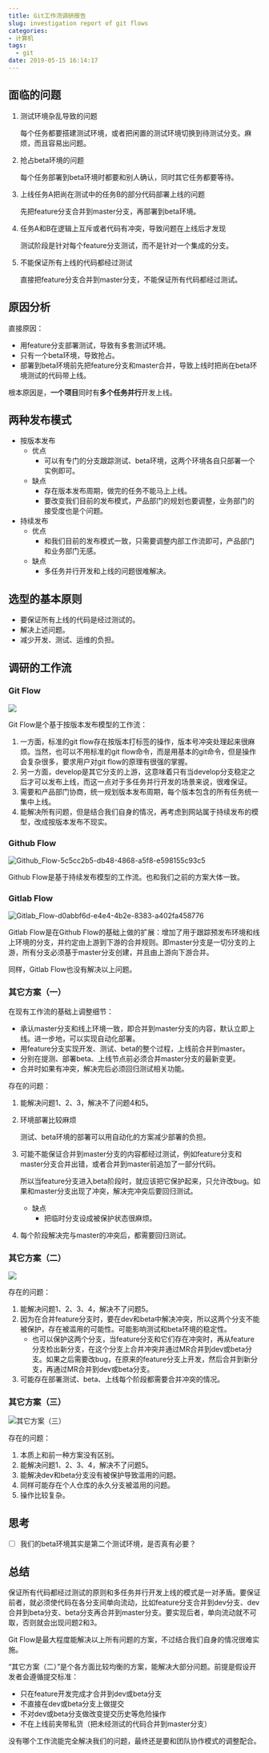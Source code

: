 ```yaml
---
title: Git工作流调研报告
slug: investigation report of git flows
categories:
- 计算机
tags:
  - git
date: 2019-05-15 16:14:17
---
```



## 面临的问题

1. 测试环境杂乱导致的问题

   每个任务都要搭建测试环境，或者把闲置的测试环境切换到待测试分支。麻烦，而且容易出问题。

2. 抢占beta环境的问题

   每个任务部署到beta环境时都要和别人确认，同时其它任务都要等待。

3. 上线任务A把尚在测试中的任务B的部分代码部署上线的问题

   先把feature分支合并到master分支，再部署到beta环境。

4. 任务A和B在逻辑上互斥或者代码有冲突，导致问题在上线后才发现

   测试阶段是针对每个feature分支测试，而不是针对一个集成的分支。

5. 不能保证所有上线的代码都经过测试

   直接把feature分支合并到master分支，不能保证所有代码都经过测试。

<!--more-->

## 原因分析

直接原因：

- 用feature分支部署测试，导致有多套测试环境。
- 只有一个beta环境，导致抢占。
- 部署到beta环境前先把feature分支和master合并，导致上线时把尚在beta环境测试的代码带上线。

根本原因是，**一个项目**同时有**多个任务并行**开发上线。

## 两种发布模式

- 按版本发布 
  - 优点 
    - 可以有专门的分支跟踪测试、beta环境，这两个环境各自只部署一个实例即可。
  - 缺点 
    - 存在版本发布周期，做完的任务不能马上上线。
    - 要改变我们目前的发布模式，产品部门的规划也要调整，业务部门的接受度也是个问题。
- 持续发布 
  - 优点 
    - 和我们目前的发布模式一致，只需要调整内部工作流即可，产品部门和业务部门无感。
  - 缺点 
    - 多任务并行开发和上线的问题很难解决。

## 选型的基本原则

- 要保证所有上线的代码是经过测试的。
- 解决上述问题。
- 减少开发、测试、运维的负担。

## 调研的工作流

### Git Flow

![](https://wx2.sinaimg.cn/large/006tNc79gy1g3221nqkh0j31470u0qa0.jpg)

Git Flow是个基于按版本发布模型的工作流：

1. 一方面，标准的git flow存在按版本打标签的操作，版本号冲突处理起来很麻烦。当然，也可以不用标准的git flow命令，而是用基本的git命令，但是操作会复杂很多，要求用户对git flow的原理有很强的掌握。
2. 另一方面，develop是其它分支的上游，这意味着只有当develop分支稳定之后才可以发布上线，而这一点对于多任务并行开发的场景来说，很难保证。
3. 需要和产品部门协商，统一规划版本发布周期，每个版本包含的所有任务统一集中上线。
4. 能解决所有问题，但是结合我们自身的情况，再考虑到网站属于持续发布的模型，改成按版本发布不现实。

### Github Flow

![Github_Flow-5c5cc2b5-db48-4868-a5f8-e598155c93c5](https://wx3.sinaimg.cn/large/006tNc79gy1g32227lrnsj320b0ou0ux.jpg)

Github Flow是基于持续发布模型的工作流。也和我们之前的方案大体一致。

### Gitlab Flow

![Gitlab_Flow-d0abbf6d-e4e4-4b2e-8383-a402fa458776](https://wx3.sinaimg.cn/large/006tNc79gy1g3222i6ac2j328q0u0gps.jpg)

Gitlab Flow是在Github Flow的基础上做的扩展：增加了用于跟踪预发布环境和线上环境的分支，并约定由上游到下游的合并规则。即master分支是一切分支的上游，所有分支必须基于master分支创建，并且由上游向下游合并。

同样，Gitlab Flow也没有解决以上问题。

### 其它方案（一）

在现有工作流的基础上调整细节：

- 承认master分支和线上环境一致，即合并到master分支的内容，默认立即上线。进一步地，可以实现自动化部署。
- 用feature分支实现开发、测试、beta的整个过程，上线前合并到master。
- 分别在提测、部署beta、上线节点前必须合并master分支的最新变更。
- 合并时如果有冲突，解决完后必须回归测试相关功能。

存在的问题：

1. 能解决问题1、2、3，解决不了问题4和5。

2. 环境部署比较麻烦

   测试、beta环境的部署可以用自动化的方案减少部署的负担。

3. 可能不能保证合并到master分支的内容都经过测试，例如feature分支和master分支合并出错，或者合并到master前追加了一部分代码。

   所以当feature分支进入beta阶段时，就应该把它保护起来，只允许改bug。如果和master分支出现了冲突，解决完冲突后要回归测试。

   - 缺点 
     - 把临时分支设成被保护状态很麻烦。

4. 每个阶段解决完与master的冲突后，都需要回归测试。

### 其它方案（二）

![](https://wx3.sinaimg.cn/large/006tNc79gy1g3220wzigvj31pz0u0wiq.jpg)

存在的问题：

1. 能解决问题1、2、3、4，解决不了问题5。
2. 因为在合并feature分支时，要在dev和beta中解决冲突，所以这两个分支不能被保护，存在被滥用的可能性。可能影响测试和beta环境的稳定性。 
   - 也可以保护这两个分支，当feature分支和它们存在冲突时，再从feature分支检出新分支，在这个分支上合并冲突并通过MR合并到dev或beta分支。如果之后需要改bug，在原来的feature分支上开发，然后合并到新分支，再通过MR合并到dev或beta分支。
3. 可能存在部署测试、beta、上线每个阶段都需要合并冲突的情况。

### 其它方案（三）

![其它方案（三）](https://wx2.sinaimg.cn/large/006tNc79gy1g32231qxa0j31sx0u0gtw.jpg)

存在的问题：

1. 本质上和前一种方案没有区别。
2. 能解决问题1、2、3、4，解决不了问题5。
3. 能解决dev和beta分支没有被保护导致滥用的问题。
4. 同样可能存在个人仓库的永久分支被滥用的问题。
5. 操作比较复杂。

## 思考

- [ ]  我们的beta环境其实是第二个测试环境，是否真有必要？

## 总结

保证所有代码都经过测试的原则和多任务并行开发上线的模式是一对矛盾。要保证前者，就必须使代码在各分支间单向流动，比如feature分支合并到dev分支、dev合并到beta分支、beta分支再合并到master分支。要实现后者，单向流动就不可取，否则就会出现问题2和3。

Git Flow是最大程度能解决以上所有问题的方案，不过结合我们自身的情况很难实施。

“其它方案（二）”是个各方面比较均衡的方案，能解决大部分问题。前提是假设开发者会遵循提交标准：

- 只在feature开发完成才合并到dev或beta分支
- 不直接在dev或beta分支上做提交
- 不对dev或beta分支做改变提交历史等危险操作
- 不在上线前夹带私货（把未经测试的代码合并到master分支）

没有哪个工作流能完全解决我们的问题，最终还是要和团队协作模式的调整配合。
